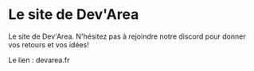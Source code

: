 # Le site de Dev'Area
Le site de Dev'Area.
N'hésitez pas à rejoindre notre discord pour donner vos retours et vos idées!

Le lien : devarea.fr

